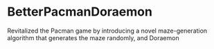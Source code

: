 # BetterPacmanDoraemon
Revitalized the Pacman game by introducing a novel maze-generation algorithm that generates the maze randomly, and Doraemon
